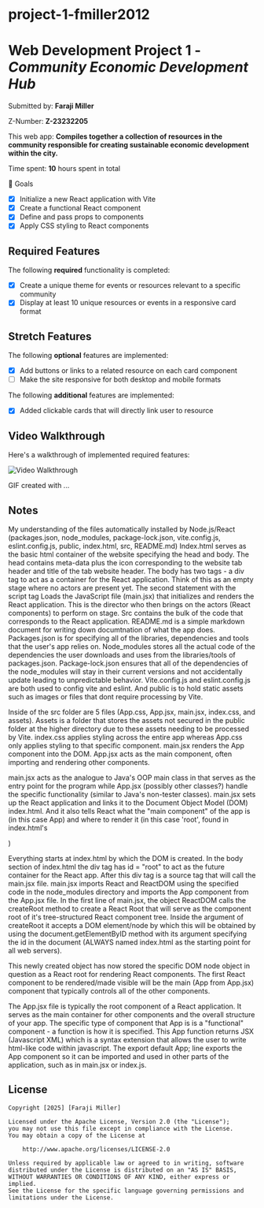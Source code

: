 # project-1-fmiller2012

# Web Development Project 1 - *Community Economic Development Hub*

Submitted by: **Faraji Miller**

Z-Number: **Z-23232205**

This web app: **Compiles together a collection of resources in the community responsible for creating sustainable economic development within the city.**

Time spent: **10** hours spent in total

🎯 Goals
- [x] Initialize a new React application with Vite
- [x] Create a functional React component
- [x] Define and pass props to components
- [x] Apply CSS styling to React components

## Required Features

The following **required** functionality is completed:

- [x] Create a unique theme for events or resources relevant to a specific community
- [x] Display at least 10 unique resources or events in a responsive card format

## Stretch Features

The following **optional** features are implemented:

- [x] Add buttons or links to a related resource on each card component
- [ ] Make the site responsive for both desktop and mobile formats

The following **additional** features are implemented:

* [x] Added clickable cards that will directly link user to resource
## Video Walkthrough

Here's a walkthrough of implemented required features:

<img src='http://i.imgur.com/link/to/your/gif/file.gif' title='Video Walkthrough' width='' alt='Video Walkthrough' />

<!-- Replace this with whatever GIF tool you used! -->
GIF created with ...  
<!-- Recommended tools:
[Kap](https://getkap.co/) for macOS
[ScreenToGif](https://www.screentogif.com/) for Windows
[peek](https://github.com/phw/peek) for Linux. -->

## Notes

My understanding of the files automatically installed by Node.js/React (packages.json, node_modules, package-lock.json, vite.config.js, eslint.config.js, public, index.html, src, README.md)
Index.html serves as the basic html container of the website specifying the head and body. The head contains meta-data plus the icon corresponding to the website tab header and title of the tab website header. The body has two tags - a div tag to act as a container for the React application. Think of this as an empty stage where no actors are present yet. The second statement with the script tag Loads the JavaScript file (main.jsx) that initializes and renders the React application. This is the director who then brings on the actors (React components) to perform on stage.
Src contains the bulk of the code that corresponds to the React application.
README.md is a simple markdown document for writing down documtnation of what the app does.
Packages.json is for specifying all of the libraries, dependencies and tools that the user's app relies on. Node_modules stores all the actual code of the dependencies the user downloads and uses from the libraries/tools of packages.json. Package-lock.json ensures that all of the dependencies of the node_modules will stay in their current versions and not accidentally update leading to unpredictable behavior. Vite.config.js and eslint.config.js are both used to config vite and eslint. And public is to hold static assets such as images or files that dont require processing by Vite.

Inside of the src folder are 5 files (App.css, App.jsx, main.jsx, index.css, and assets). Assets is a folder that stores the assets not secured in the public folder at the higher directory due to these assets needing to be processed by Vite. index.css applies styling across the entire app whereas App.css only applies styling to that specific component. main.jsx renders the App component into the DOM. App.jsx acts as the main component, often importing and rendering other components.

main.jsx acts as the analogue to Java's OOP main class in that serves as the entry point for the program while App.jsx (possibly other classes?) handle the specific functionality (similar to Java's non-tester classes). main.jsx sets up the React application and links it to the Document Object Model (DOM) index.html. And it also tells React what the "main component" of the app is (in this case App) and where to render it (in this case 'root', found in index.html's <div id = "root">)

Everything starts at index.html by which the DOM is created. In the body section of index.html the div tag has id = "root" to act as the future container for the React app. After this div tag is a source tag that will call the main.jsx file. main.jsx imports React and ReactDOM using the specified code in the node_modules directory and imports the App component from the App.jsx file. In the first line of main.jsx, the object ReactDOM calls the createRoot method to create a React Root that will serve as the component root of it's tree-structured React component tree. Inside the argument of createRoot it accepts a DOM element/node by which this will be obtained by using the document.getElementByID method with its argument specifying the id in the document (ALWAYS named index.html as the starting point for all web servers).

This newly created object has now stored the specific DOM node object in question as a React root for rendering React components. The first React component to be rendered/made visible will be the main (App from App.jsx) component that typically controls all of the other components.

The App.jsx file is typically the root component of a React application. It serves as the main container for other components and the overall structure of your app. 
The specific type of component that App is is a "functional" component - a function is how it is specified. This App function returns JSX (Javascript XML) which is a syntax extension that allows the user to write html-like code within javascript.
The export default App; line exports the App component so it can be imported and used in other parts of the application, such as in main.jsx or index.js.


 
## License

    Copyright [2025] [Faraji Miller]

    Licensed under the Apache License, Version 2.0 (the "License");
    you may not use this file except in compliance with the License.
    You may obtain a copy of the License at

        http://www.apache.org/licenses/LICENSE-2.0

    Unless required by applicable law or agreed to in writing, software
    distributed under the License is distributed on an "AS IS" BASIS,
    WITHOUT WARRANTIES OR CONDITIONS OF ANY KIND, either express or implied.
    See the License for the specific language governing permissions and
    limitations under the License.
